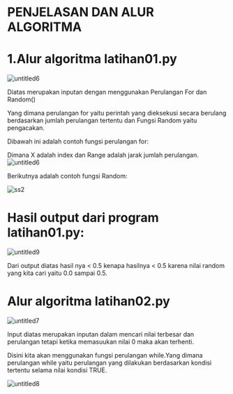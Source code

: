 # PENJELASAN DAN ALUR ALGORITMA

# 1.Alur algoritma latihan01.py
![untitled6](https://user-images.githubusercontent.com/46512504/53005506-f64b9300-3465-11e9-9d6f-16edbdd47a4a.jpg)

Diatas merupakan inputan dengan menggunakan Perulangan For dan Random()

Yang dimana perulangan for yaitu perintah yang dieksekusi secara berulang berdasarkan jumlah perulangan tertentu dan 
Fungsi Random yaitu pengacakan.

Dibawah ini adalah contoh fungsi perulangan for:

Dimana X adalah index dan Range adalah jarak jumlah perulangan.
![untitled6](https://user-images.githubusercontent.com/46512504/53006184-50992380-3467-11e9-84c5-d8be28ca2334.jpg)

Berikutnya adalah contoh fungsi Random:

![ss2](https://user-images.githubusercontent.com/46512504/53006795-812d8d00-3468-11e9-95ec-b4d536568b20.jpg)

# Hasil output dari program latihan01.py:

![untitled9](https://user-images.githubusercontent.com/46512504/53007084-1d579400-3469-11e9-95ca-c05a8d029c6d.jpg)

Dari output diatas hasil nya < 0.5 kenapa hasilnya < 0.5 karena nilai random yang kita cari yaitu 0.0 sampai 0.5.

# Alur algoritma latihan02.py

![untitled7](https://user-images.githubusercontent.com/46512504/53005516-fb104700-3465-11e9-844d-0f3f18cfc514.jpg)

Input diatas merupakan inputan dalam mencari nilai terbesar dan perulangan tetapi ketika memasuukan nilai 0 maka
akan terhenti.

Disini kita akan menggunakan fungsi perulangan while.Yang dimana perulangan while yaitu perulangan yang dilakukan
berdasarkan kondisi tertentu selama nilai kondisi TRUE.





![untitled8](https://user-images.githubusercontent.com/46512504/53005520-fd72a100-3465-11e9-8e91-a1a6c8b7e87c.jpg)
